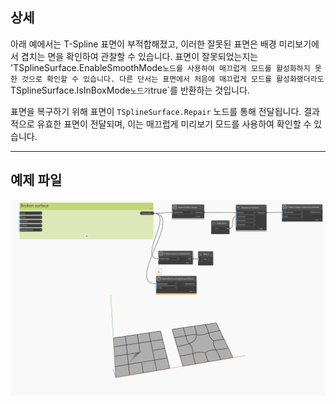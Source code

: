 ## 상세
아래 예에서는 T-Spline 표면이 부적합해졌고, 이러한 잘못된 표면은 배경 미리보기에서 겹치는 면을 확인하여 관찰할 수 있습니다. 표면이 잘못되었는지는 'TSplineSurface.EnableSmoothMode` 노드를 사용하여 매끄럽게 모드를 활성화하지 못한 것으로 확인할 수 있습니다. 다른 단서는 표면에서 처음에 매끄럽게 모드를 활성화했더라도 `TSplineSurface.IsInBoxMode` 노드가 `true`를 반환하는 것입니다.

표면을 복구하기 위해 표면이 `TSplineSurface.Repair` 노드를 통해 전달됩니다. 결과적으로 유효한 표면이 전달되며, 이는 매끄럽게 미리보기 모드를 사용하여 확인할 수 있습니다.
___
## 예제 파일

![TSplineSurface.Repair](./Autodesk.DesignScript.Geometry.TSpline.TSplineSurface.Repair_img.jpg)
